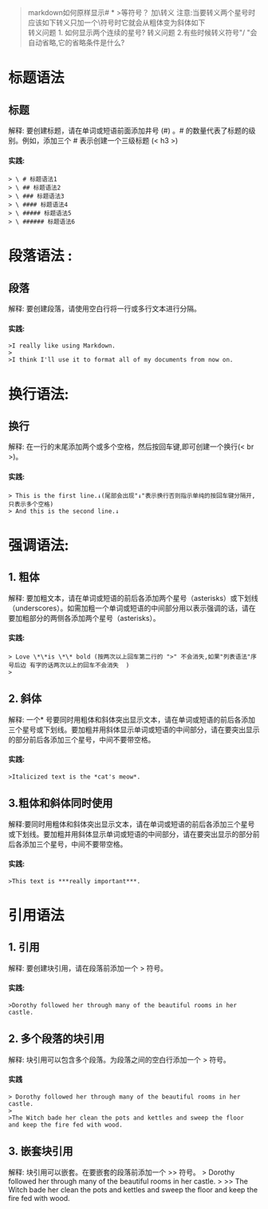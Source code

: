 > markdown如何原样显示# \* >等符号？   加\转义
注意:当要转义两个星号时应该如下转义只加一个\符号时它就会从粗体变为斜体如下   
转义问题 1. 如何显示两个连续的星号?
转义问题 2.有些时候转义符号"/ "会自动省略,它的省略条件是什么?


# 标题语法  
## 标题  
解释: 要创建标题，请在单词或短语前面添加井号 (#) 。# 的数量代表了标题的级别。例如，添加三个     # 表示创建一个三级标题 (< h3 >)  
#### 实践:  
	> \ # 标题语法1
	> \ ## 标题语法2
	> \ ### 标题语法3
	> \ #### 标题语法4
	> \ ##### 标题语法5
	> \ ###### 标题语法6

# 段落语法 :
## 段落   
解释: 要创建段落，请使用空白行将一行或多行文本进行分隔。  
#### 实践:   
	>I really like using Markdown.
	>
	>I think I'll use it to format all of my documents from now on.

# 换行语法:  
## 换行  
解释: 在一行的末尾添加两个或多个空格，然后按回车键,即可创建一个换行(< br >)。  
#### 实践:  
	> This is the first line.↓(尾部会出现"↓"表示换行否则指示单纯的按回车键分隔开,只表示多个空格)   
	> And this is the second line.↓

# 强调语法:  
## 1. 粗体  
解释: 要加粗文本，请在单词或短语的前后各添加两个星号（asterisks）或下划线（underscores）。如需加粗一个单词或短语的中间部分用以表示强调的话，请在要加粗部分的两侧各添加两个星号（asterisks）。  
#### 实践:  
	> Love \*\*is \*\* bold (按两次以上回车第二行的 ">" 不会消失,如果"列表语法"序号后边 有字的话两次以上的回车不会消失  )
	> 
## 2. 斜体  
解释:  一个\*  号要同时用粗体和斜体突出显示文本，请在单词或短语的前后各添加三个星号或下划线。要加粗并用斜体显示单词或短语的中间部分，请在要突出显示的部分前后各添加三个星号，中间不要带空格。  
  ####  实践: 
 	>Italicized text is the *cat's meow*.
## 3.粗体和斜体同时使用     
解释:要同时用粗体和斜体突出显示文本，请在单词或短语的前后各添加三个星号或下划线。要加粗并用斜体显示单词或短语的中间部分，请在要突出显示的部分前后各添加三个星号，中间不要带空格。
#### 实践:   
 	>This text is ***really important***.

# 引用语法  
## 1. 引用  
解释: 要创建块引用，请在段落前添加一个 > 符号。  
#### 实践:  
	>Dorothy followed her through many of the beautiful rooms in her   	 castle.
## 2. 多个段落的块引用  
解释: 块引用可以包含多个段落。为段落之间的空白行添加一个 > 符号。
#### 实践  
	> Dorothy followed her through many of the beautiful rooms in her castle.   
	>    
	>The Witch bade her clean the pots and kettles and sweep the floor  and keep the fire fed with wood.  
## 3. 嵌套块引用
解释: 块引用可以嵌套。在要嵌套的段落前添加一个 >> 符号。
	> Dorothy followed her through many of the beautiful rooms in her castle.
	>
	>> The Witch bade her clean the pots and kettles and sweep the floor and keep the fire fed with wood.

